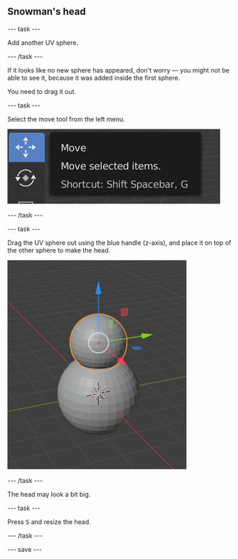 ## Snowman's head

--- task ---

Add another UV sphere.

--- /task ---

If it looks like no new sphere has appeared, don't worry — you might not be able to see it, because it was added inside the first sphere. 

You need to drag it out.

--- task ---

Select the move tool from the left menu.

![Move tool](images/move-tool.png)

--- /task ---

--- task ---

Drag the UV sphere out using the blue handle (z-axis), and place it on top of the other sphere to make the head.

![Add the head](images/blender-snowman-add-head.png)

--- /task ---

The head may look a bit big.

--- task ---

Press <kbd>S</kbd> and resize the head.

--- /task ---

--- save ---
